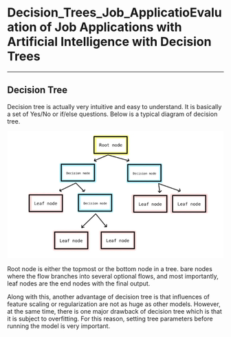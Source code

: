 # Decision_Trees_Job_ApplicatioEvaluation of Job Applications with Artificial Intelligence with Decision Trees


<hr></hr>

<h2>Decision Tree</h2>
<p>Decision tree is actually very intuitive and easy to understand. It is basically a set of Yes/No or if/else questions. Below is a typical diagram of decision tree.</p>

![](decision_trees.PNG)

<p>Root node is either the topmost or the bottom node in a tree. bare nodes where the flow branches into several optional flows, and most importantly, leaf nodes are the end nodes with the final output.</p>

<p>Along with this, another advantage of decision tree is that influences of feature scaling or regularization are not as huge as other models. However, at the same time, there is one major drawback of decision tree which is that it is subject to overfitting. For this reason, setting tree parameters before running the model is very important.</p>
